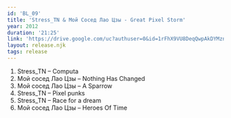 ```yaml
---
id: 'BL_09'
title: 'Stress_TN & Мой Сосед Лао Цзы - Great Pixel Storm'
year: 2012
duration: '21:25'
link: 'https://drive.google.com/uc?authuser=0&id=1rFhX9VU8DeqQwpAkDYMzn22Scqv-D9zI&export=download'
layout: release.njk
tags: release
---
```


01. Stress_TN – Computa
02. Мой сосед Лао Цзы – Nothing Has Changed
03. Мой сосед Лао Цзы – A Sparrow
04. Stress_TN – Pixel punks
05. Stress_TN – Race for a dream
06. Мой сосед Лао Цзы – Heroes Of Time